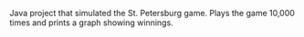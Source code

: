 Java project that simulated the St. Petersburg game. Plays the game 10,000 times and prints a graph showing winnings.

